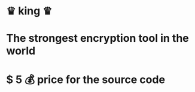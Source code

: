 # ♛ king ♛
#  The strongest encryption tool in the world









 
# $ 5 💰 price for the source code
